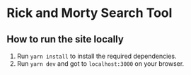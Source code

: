 # Rick and Morty Search Tool

## How to run the site locally

1. Run `yarn install` to install the required dependencies.
2. Run `yarn dev` and got to `localhost:3000` on your browser.